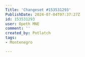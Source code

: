 ```yaml
---
Title: 'Changeset #153531293'
PublishDate: 2024-07-04T07:37:27Z
id: 153531293
user: Opeth MNE
comment: ''
created_by: Potlatch
tags:
- Montenegro

---
```

